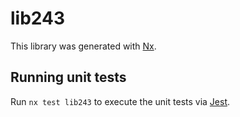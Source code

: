 # lib243

This library was generated with [Nx](https://nx.dev).

## Running unit tests

Run `nx test lib243` to execute the unit tests via [Jest](https://jestjs.io).
